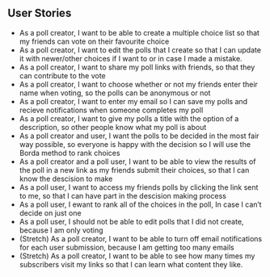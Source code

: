 ## User Stories

- As a poll creator,
  I want to be able to create a multiple choice list
  so that my friends can vote on their favourite choice
- As a poll creator,
  I want to edit the polls that I create
  so that I can update it with newer/other choices if I want to or in case I made a mistake.
- As a poll creator,
  I want to share my poll links with friends,
  so that they can contribute to the vote
- As a poll creator,
  I want to choose whether or not my friends enter their name when voting,
  so the polls can be anonymous or not
- As a poll creator,
  I want to enter my email
  so I can save my polls and recieve notifications when someone completes my poll
- As a poll creator,
  I want to give my polls a title with the option of a description,
  so other people know what my poll is about
- As a poll creator and user,
  I want the polls to be decided in the most fair way possible,
  so everyone is happy with the decision
  so I will use the Borda method to rank choices
- As a poll creator and a poll user,
  I want to be able to view the results of the poll in a new link as my friends submit their choices,
  so that I can know the descision to make
- As a poll user,
  I want to access my friends polls by clicking the link sent to me,
  so that I can have part in the descision making process
- As a poll user,
  I ewant to rank all of the choices in the poll,
  In case I can’t decide on just one
- As a poll user,
  I should not be able to edit polls that I did not create,
  because I am only voting
- (Stretch) As a poll creator,
  I want to be able to turn off email notifications for each user submission,
  because I am getting too many emails
- (Stretch) As a poll creator,
  I want to be able to see how many times my subscribers visit my links
  so that I can learn what content they like.
